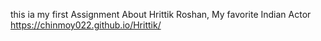 this ia my first Assignment About Hrittik Roshan, My favorite Indian Actor
https://chinmoy022.github.io/Hrittik/
